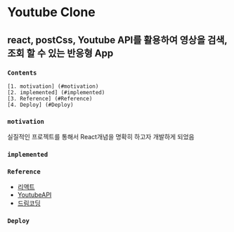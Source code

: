 # Youtube Clone
## react, postCss, Youtube API를 활용하여 영상을 검색, 조회 할 수 있는 반응형 App

### `Contents`

    [1. motivation] (#motivation)
    [2. implemented] (#implemented)
    [3. Reference] (#Reference)
    [4. Deploy] (#Deploy)

### `motivation`

 실질적인 프로젝트를 통해서 React개념을 명확히 하고자 개발하게 되었음

### `implemented`


### `Reference`

 + [리액트](https://reactjs.org/)
 + [YoutubeAPI](https://developers.google.com/youtube/v3)
 + [드림코딩](https://academy.dream-coding.com/) 

### `Deploy`
   [](https://daeseonglee.github.io/Youtube_Clone/)





